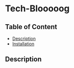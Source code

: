 # Tech-Blooooog

## Table of Content
- [Description](#description)
- [Installation](#installation)

## Description


